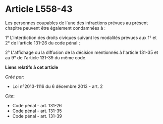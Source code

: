 # Article L558-43

Les personnes coupables de l'une des infractions prévues au présent chapitre peuvent être également condamnées à : 

1° L'interdiction des droits civiques suivant les modalités prévues aux 1° et 2° de l'article 131-26 du code pénal ; 

2° L'affichage ou la diffusion de la décision mentionnés à l'article 131-35 et au 9° de l'article 131-39 du même code.

**Liens relatifs à cet article**

_Créé par_:

  - Loi n°2013-1116 du 6 décembre 2013 - art. 2

_Cite_:

  - Code pénal - art. 131-26
  - Code pénal - art. 131-35
  - Code pénal - art. 131-39
